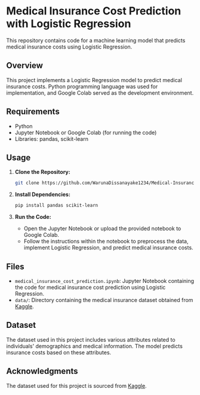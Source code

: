 

# Medical Insurance Cost Prediction with Logistic Regression

This repository contains code for a machine learning model that predicts medical insurance costs using Logistic Regression.

## Overview

This project implements a Logistic Regression model to predict medical insurance costs. Python programming language was used for implementation, and Google Colab served as the development environment.

## Requirements

- Python
- Jupyter Notebook or Google Colab (for running the code)
- Libraries: pandas, scikit-learn

## Usage

1. **Clone the Repository:**
   ```bash
   git clone https://github.com/WarunaDissanayake1234/Medical-Insurance-Cost-Prediction.git
   ```

2. **Install Dependencies:**
   ```bash
   pip install pandas scikit-learn
   ```

3. **Run the Code:**
   - Open the Jupyter Notebook or upload the provided notebook to Google Colab.
   - Follow the instructions within the notebook to preprocess the data, implement Logistic Regression, and predict medical insurance costs.

## Files

- `medical_insurance_cost_prediction.ipynb`: Jupyter Notebook containing the code for medical insurance cost prediction using Logistic Regression.
- `data/`: Directory containing the medical insurance dataset obtained from [Kaggle](https://www.kaggle.com/datasets/mirichoi0218/insurance).

## Dataset

The dataset used in this project includes various attributes related to individuals' demographics and medical information. The model predicts insurance costs based on these attributes.

## Acknowledgments

The dataset used for this project is sourced from [Kaggle](https://www.kaggle.com/datasets/mirichoi0218/insurance).

